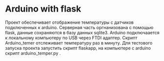 # Arduino with flask
Проект обеспечивает отображение температуры с датчиков подключенных к arduino.
Серверная часть оргнанизована с помощью flask, данные сохраняются в базу данных sqlite3.
Arduino подключаается к локальному компьютеру по USB через FTDI адаптер.
Скрипт Arduino_temer отслеживает температуру раз в минуту.
Для тестового запуска проекта запустить скрипт flaskapp, на компьютере с arduino скрипт arduino_temper.py .

